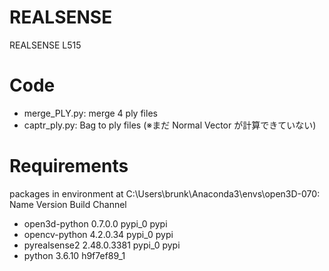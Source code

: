 # REALSENSE
REALSENSE L515

# Code
- merge_PLY.py: merge 4 ply files
- captr_ply.py: Bag to ply files (※まだ Normal Vector が計算できていない)

# Requirements
 packages in environment at C:\Users\brunk\Anaconda3\envs\open3D-070:
Name                    Version                   Build  Channel
- open3d-python             0.7.0.0                  pypi_0    pypi
- opencv-python             4.2.0.34                 pypi_0    pypi
- pyrealsense2              2.48.0.3381              pypi_0    pypi
- python                    3.6.10               h9f7ef89_1
